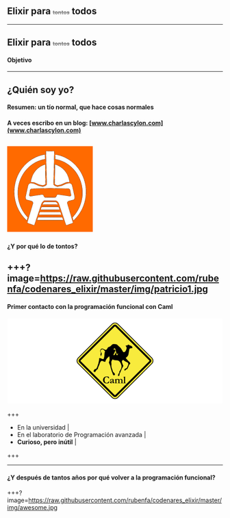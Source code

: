 ## Elixir para <span style="font-size:0.6em; color:gray">~~tontos~~</span> todos
---
## Elixir para <span style="font-size:0.6em; color:gray">~~tontos~~</span> todos
#### Objetivo
---
## ¿Quién soy yo?
#### Resumen: un tío normal, que hace cosas normales
#### A veces escribo en un blog: [www.charlascylon.com](www.charlascylon.com)
![Image-Absolute](img/avatar-icon.png)
---
#### ¿Y por qué lo de tontos?

+++?image=https://raw.githubusercontent.com/rubenfa/codenares_elixir/master/img/patricio1.jpg
---
#### Primer contacto con la programación funcional con Caml

![Image-Absolute](img/caml1.png)

+++

- En la universidad |
- En el laboratorio de Programación avanzada  |
- **Curioso, pero inútil** |

+++

---
#### ¿Y después de tantos años por qué volver a la programación funcional?
+++?image=https://raw.githubusercontent.com/rubenfa/codenares_elixir/master/img/awesome.jpg

